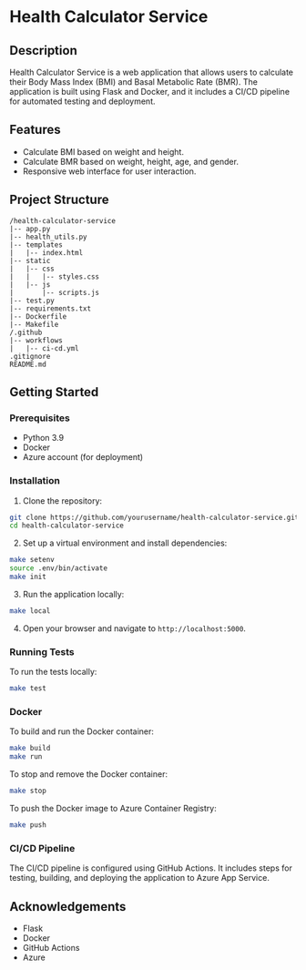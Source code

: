 # Health Calculator Service

## Description
Health Calculator Service is a web application that allows users to calculate their Body Mass Index (BMI) and Basal Metabolic Rate (BMR). The application is built using Flask and Docker, and it includes a CI/CD pipeline for automated testing and deployment.

## Features
- Calculate BMI based on weight and height.
- Calculate BMR based on weight, height, age, and gender.
- Responsive web interface for user interaction.

## Project Structure
```
/health-calculator-service
|-- app.py
|-- health_utils.py
|-- templates
|   |-- index.html
|-- static
|   |-- css
|   |   |-- styles.css
|   |-- js
|       |-- scripts.js
|-- test.py
|-- requirements.txt
|-- Dockerfile
|-- Makefile
/.github
|-- workflows
|   |-- ci-cd.yml
.gitignore
README.md
```

## Getting Started

### Prerequisites
- Python 3.9
- Docker
- Azure account (for deployment)

### Installation
1. Clone the repository:
  ```sh
  git clone https://github.com/yourusername/health-calculator-service.git
  cd health-calculator-service
  ```

2. Set up a virtual environment and install dependencies:
  ```sh
  make setenv
  source .env/bin/activate
  make init
  ```

3. Run the application locally:
  ```sh
  make local
  ```

4. Open your browser and navigate to `http://localhost:5000`.

### Running Tests
To run the tests locally:
```sh
make test
```

### Docker
To build and run the Docker container:
```sh
make build
make run
```

To stop and remove the Docker container:
```sh
make stop
```

To push the Docker image to Azure Container Registry:
```sh
make push
```

### CI/CD Pipeline
The CI/CD pipeline is configured using GitHub Actions. It includes steps for testing, building, and deploying the application to Azure App Service.


## Acknowledgements
- Flask
- Docker
- GitHub Actions
- Azure
